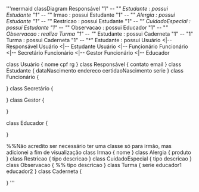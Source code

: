 '''mermaid 
classDiagram
Responsável "1" -- "*" Estudante : possui
Estudante "1" -- "*" Irmao : possui
Estudante "1" -- "*" Alergia : possui
Estudante "1" -- "*" Restricao : possui
Estudante "1" -- "*" CuidadoEspecial : possui
Estudante "1" -- "*" Observacao : possui
Educador "1" -- "*" Observacao : realiza
Turma "1" -- "*" Estudante : possui
Caderneta "1" -- "1" Turma : possui
Caderneta "1" -- "*" Estudante : possui
Usuário <|-- Responsável
Usuário <|-- Estudante
Usuário <|-- Funcionário
Funcionário <|-- Secretário
Funcionário <|-- Gestor
Funcionário <|-- Educador

class Usuário {
    nome
    cpf
    rg
}
class Responsável {
    contato
    email
}
class Estudante {
    dataNascimento
    endereco
    certidaoNascimento
    serie
}
class Funcionário {
    
}
class Secretário {
    
}
class Gestor {
    
}

class Educador {
    
}

%%Não acredito ser necessário ter uma classe só para irmão, mas adicionei a fim de visualização
class Irmao {
    nome
}
class Alergia {
    produto
}
class Restricao {
    tipo
    descricao
}
class CuidadoEspecial {
    tipo
    descricao
}
class Observacao {
    %% tipo
    descricao
}
class Turma {
    serie
    educador1
    educador2
}
class Caderneta {
    
}
'''
